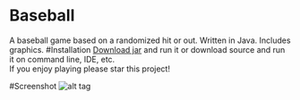# Baseball
A baseball game based on a randomized hit or out. Written in Java. Includes graphics.
#Installation
[Download jar](https://www.dropbox.com/s/uny6poqbxttqyr4/Baseball.jar?dl=1) and run it
or download source and run it on command line, IDE, etc.
<br>If you enjoy playing please star this project!

#Screenshot
![alt tag](https://www.dropbox.com/s/nuq3mfgr3t6fg9s/ScreenHunter_01%20Oct.%2015%2019.17.jpg?dl=1)
